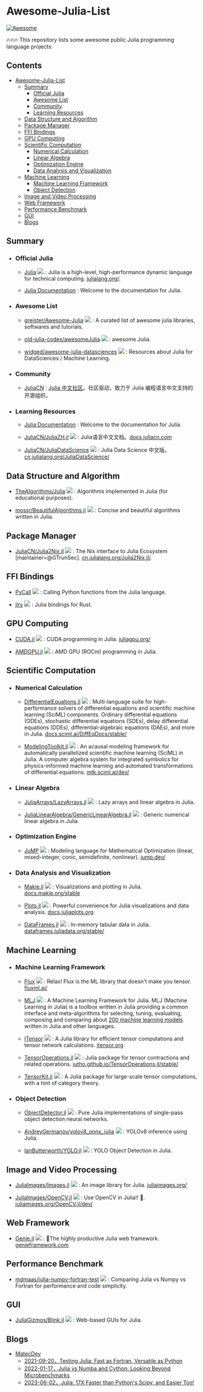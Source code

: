 # Awesome-Julia-List
[![Awesome](https://cdn.rawgit.com/sindresorhus/awesome/d7305f38d29fed78fa85652e3a63e154dd8e8829/media/badge.svg)](https://github.com/sindresorhus/awesome)

🔥🔥🔥 This repository lists some awesome public Julia programming language projects.

## Contents
- [Awesome-Julia-List](#awesome-julia-list)
  - [Summary](#summary)
    - [Official Julia](#official-Julia)
    - [Awesome List](#awesome-list)
    - [Community](#community)
    - [Learning Resources](#learning-resources)
  - [Data Structure and Algorithm](#data-structure-and-algorithm)
  - [Package Manager](#package-manager)
  - [FFI Bindings](#ffi-bindings)
  - [GPU Computing](#gpu-computing)
  - [Scientific Computation](#scientific-computation)
    - [Numerical Calculation](#numerical-calculation)
    - [Linear Algebra](#linear-algebra)
    - [Optimization Engine](#optimization-engine)
    - [Data Analysis and Visualization](#data-analysis-and-visualization)
  - [Machine Learning](#machine-learning)
    - [Machine Learning Framework](#machine-learning-framework)
    - [Object Detection](#object-detection)
  - [Image and Video Processing](#image-and-video-processing)
  - [Web Framework](#web-framework)
  - [Performance Benchmark](#performance-benchmark)
  - [GUI](#gui)
  - [Blogs](#blogs)



## Summary

  - ### Official Julia

    - [Julia](https://github.com/JuliaLang/julia) <img src="https://img.shields.io/github/stars/JuliaLang/julia?style=social"/> : Julia is a high-level, high-performance dynamic language for technical computing. [ julialang.org/](https://julialang.org/).

    - [Julia Documentation](https://docs.julialang.org/en/v1/) : Welcome to the documentation for Julia.


  - ### Awesome List

    - [greister/Awesome-Julia](https://github.com/greister/Awesome-Julia) <img src="https://img.shields.io/github/stars/greister/Awesome-Julia?style=social"/> : A curated list of awesome julia libraries, softwares and tutorials. 

    - [old-julia-codes/awesomeJulia](https://github.com/old-julia-codes/awesomeJulia) <img src="https://img.shields.io/github/stars/old-julia-codes/awesomeJulia?style=social"/> : awesome Julia.

    - [widged/awesome-julia-datasciences](https://github.com/widged/awesome-julia-datasciences) <img src="https://img.shields.io/github/stars/widged/awesome-julia-datasciences?style=social"/> : Resources about Julia for DataSciences / Machine Learning.



  - ### Community

    - [JuliaCN](https://github.com/JuliaCN) : [Julia 中文社区](https://cn.julialang.org/)。社区驱动，致力于 Julia 编程语言中文支持的开源组织。


  - ### Learning Resources

    - [Julia Documentation](https://docs.julialang.org/en/v1/) : Welcome to the documentation for Julia.

    - [JuliaCN/JuliaZH.jl](https://github.com/JuliaCN/JuliaZH.jl) <img src="https://img.shields.io/github/stars/JuliaCN/JuliaZH.jl?style=social"/> : Julia语言中文文档。[docs.juliacn.com](https://docs.juliacn.com/latest/)

    - [JuliaCN/JuliaDataScience](https://github.com/JuliaCN/JuliaDataScience) <img src="https://img.shields.io/github/stars/JuliaCN/JuliaDataScience?style=social"/> : Julia Data Science 中文版。[cn.julialang.org/JuliaDataScience/](https://cn.julialang.org/JuliaDataScience/)




## Data Structure and Algorithm 

  - [TheAlgorithms/Julia](https://github.com/TheAlgorithms/Julia) <img src="https://img.shields.io/github/stars/TheAlgorithms/Julia?style=social"/> : Algorithms implemented in Julia (for educational purposes). 

  - [mossr/BeautifulAlgorithms.jl](https://github.com/mossr/BeautifulAlgorithms.jl) <img src="https://img.shields.io/github/stars/mossr/BeautifulAlgorithms.jl?style=social"/> : Concise and beautiful algorithms written in Julia.



## Package Manager

  - [JuliaCN/Julia2Nix.jl](https://github.com/JuliaCN/Julia2Nix.jl) <img src="https://img.shields.io/github/stars/JuliaCN/Julia2Nix.jl?style=social"/> : The Nix interface to Julia Ecosystem [maintainer=@GTrunSec]. [cn.julialang.org/Julia2Nix.jl/](http://cn.julialang.org/Julia2Nix.jl/).





## FFI Bindings 

  - [PyCall](https://github.com/JuliaPy/PyCall.jl) <img src="https://img.shields.io/github/stars/JuliaPy/PyCall.jl?style=social"/> : Calling Python functions from the Julia language.

  - [jlrs](https://github.com/Taaitaaiger/jlrs) <img src="https://img.shields.io/github/stars/Taaitaaiger/jlrs?style=social"/> : Julia bindings for Rust.





## GPU Computing 

  - [CUDA.jl](https://github.com/JuliaGPU/CUDA.jl) <img src="https://img.shields.io/github/stars/JuliaGPU/CUDA.jl?style=social"/> : CUDA programming in Julia. [juliagpu.org/](https://juliagpu.org/)

  - [AMDGPU.jl](https://github.com/JuliaGPU/AMDGPU.jl) <img src="https://img.shields.io/github/stars/JuliaGPU/AMDGPU.jl?style=social"/> : AMD GPU (ROCm) programming in Julia.

    



## Scientific Computation

  - ### Numerical Calculation

    - [DifferentialEquations.jl](https://github.com/SciML/DifferentialEquations.jl) <img src="https://img.shields.io/github/stars/SciML/DifferentialEquations.jl?style=social"/> : Multi-language suite for high-performance solvers of differential equations and scientific machine learning (SciML) components. Ordinary differential equations (ODEs), stochastic differential equations (SDEs), delay differential equations (DDEs), differential-algebraic equations (DAEs), and more in Julia. [docs.sciml.ai/DiffEqDocs/stable/](https://github.com/SciML/DifferentialEquations.jl)

    - [ModelingToolkit.jl](https://github.com/SciML/ModelingToolkit.jl) <img src="https://img.shields.io/github/stars/SciML/ModelingToolkit.jl?style=social"/> : An acausal modeling framework for automatically parallelized scientific machine learning (SciML) in Julia. A computer algebra system for integrated symbolics for physics-informed machine learning and automated transformations of differential equations. [mtk.sciml.ai/dev/](https://docs.sciml.ai/ModelingToolkit/dev/)





  - ### Linear Algebra

    - [JuliaArrays/LazyArrays.jl](https://github.com/JuliaArrays/LazyArrays.jl) <img src="https://img.shields.io/github/stars/JuliaArrays/LazyArrays.jl?style=social"/> : Lazy arrays and linear algebra in Julia.

    - [JuliaLinearAlgebra/GenericLinearAlgebra.jl](https://github.com/JuliaLinearAlgebra/GenericLinearAlgebra.jl) <img src="https://img.shields.io/github/stars/JuliaLinearAlgebra/GenericLinearAlgebra.jl?style=social"/> : Generic numerical linear algebra in Julia.





  - ### Optimization Engine 

    - [JuMP](https://github.com/jump-dev/JuMP.jl) <img src="https://img.shields.io/github/stars/jump-dev/JuMP.jl?style=social"/> : Modeling language for Mathematical Optimization (linear, mixed-integer, conic, semidefinite, nonlinear). [jump.dev/](https://jump.dev/)




  - ### Data Analysis and Visualization

    - [Makie.jl](https://github.com/MakieOrg/Makie.jl) <img src="https://img.shields.io/github/stars/MakieOrg/Makie.jl?style=social"/> : Visualizations and plotting in Julia. [docs.makie.org/stable](https://docs.makie.org/stable/)

    - [Plots.jl](https://github.com/JuliaPlots/Plots.jl) <img src="https://img.shields.io/github/stars/JuliaPlots/Plots.jl?style=social"/> : Powerful convenience for Julia visualizations and data analysis. [docs.juliaplots.org](https://docs.juliaplots.org/stable/)

    - [DataFrames.jl](https://github.com/JuliaData/DataFrames.jl) <img src="https://img.shields.io/github/stars/JuliaData/DataFrames.jl?style=social"/> : In-memory tabular data in Julia. [dataframes.juliadata.org/stable/](https://dataframes.juliadata.org/stable/)






## Machine Learning

  - ### Machine Learning Framework


    - [Flux](https://github.com/FluxML/Flux.jl) <img src="https://img.shields.io/github/stars/FluxML/Flux.jl?style=social"/> : Relax! Flux is the ML library that doesn't make you tensor. [fluxml.ai/](https://fluxml.ai/)

    - [MLJ](https://github.com/alan-turing-institute/MLJ.jl) <img src="https://img.shields.io/github/stars/alan-turing-institute/MLJ.jl?style=social"/> : A Machine Learning Framework for Julia. MLJ (Machine Learning in Julia) is a toolbox written in Julia providing a common interface and meta-algorithms for selecting, tuning, evaluating, composing and comparing about [200 machine learning models](https://alan-turing-institute.github.io/MLJ.jl/dev/model_browser/#Model-Browser) written in Julia and other languages.

    - [ITensor](https://github.com/ITensor/ITensors.jl) <img src="https://img.shields.io/github/stars/ITensor/ITensors.jl?style=social"/> : A Julia library for efficient tensor computations and tensor network calculations. [itensor.org](https://itensor.org/)

    - [TensorOperations.jl](https://github.com/Jutho/TensorOperations.jl) <img src="https://img.shields.io/github/stars/Jutho/TensorOperations.jl?style=social"/> : Julia package for tensor contractions and related operations. [jutho.github.io/TensorOperations.jl/stable/](about:blank)

    - [TensorKit.jl](https://github.com/Jutho/TensorKit.jl) <img src="https://img.shields.io/github/stars/Jutho/TensorKit.jl?style=social"/> : A Julia package for large-scale tensor computations, with a hint of category theory.




  - ### Object Detection

    - [ObjectDetector.jl](https://github.com/r3tex/ObjectDetector.jl) <img src="https://img.shields.io/github/stars/r3tex/ObjectDetector.jl?style=social"/> : Pure Julia implementations of single-pass object detection neural networks. 

    - [AndreyGermanov/yolov8_onnx_julia](https://github.com/AndreyGermanov/yolov8_onnx_julia) <img src="https://img.shields.io/github/stars/AndreyGermanov/yolov8_onnx_julia?style=social"/> : YOLOv8 inference using Julia.

    - [IanButterworth/YOLO.jl](https://github.com/IanButterworth/YOLO.jl) <img src="https://img.shields.io/github/stars/IanButterworth/YOLO.jl?style=social"/> : YOLO Object Detection in Julia.





## Image and Video Processing

  - [JuliaImages/Images.jl](https://github.com/JuliaImages/Images.jl) <img src="https://img.shields.io/github/stars/JuliaImages/Images.jl?style=social"/> : An image library for Julia. [juliaimages.org/](https://juliaimages.org/latest/)

  - [JuliaImages/OpenCV.jl](https://github.com/JuliaImages/OpenCV.jl) <img src="https://img.shields.io/github/stars/JuliaImages/OpenCV.jl?style=social"/> : Use OpenCV in Julia!! 🚀. [juliaimages.org/OpenCV.jl/dev/](https://juliaimages.org/OpenCV.jl/dev/)



## Web Framework

  - [Genie.jl](https://github.com/GenieFramework/Genie.jl) <img src="https://img.shields.io/github/stars/GenieFramework/Genie.jl?style=social"/> : 🧞The highly productive Julia web framework. [genieframework.com](https://genieframework.com/)




## Performance Benchmark

  - [mdmaas/julia-numpy-fortran-test](https://github.com/mdmaas/julia-numpy-fortran-test) <img src="https://img.shields.io/github/stars/mdmaas/julia-numpy-fortran-test?style=social"/> : Comparing Julia vs Numpy vs Fortran for performance and code simplicity.




## GUI

  - [JuliaGizmos/Blink.jl](https://github.com/JuliaGizmos/Blink.jl) <img src="https://img.shields.io/github/stars/JuliaGizmos/Blink.jl?style=social"/> : Web-based GUIs for Julia.



## Blogs

  - [MatecDev](https://www.matecdev.com/)
    - [2021-09-20，Testing Julia: Fast as Fortran, Versatile as Python](https://www.matecdev.com/posts/numpy-julia-fortran.html)   
    - [2022-01-17，Julia vs Numba and Cython: Looking Beyond Microbenchmarks](https://www.matecdev.com/posts/julia-python-numba-cython.html)   
    - [2023-06-02，Julia: 17X Faster than Python's Scipy, and Easier Too!](https://www.matecdev.com/posts/julia-17x-faster-vs-python-scipy.html)   